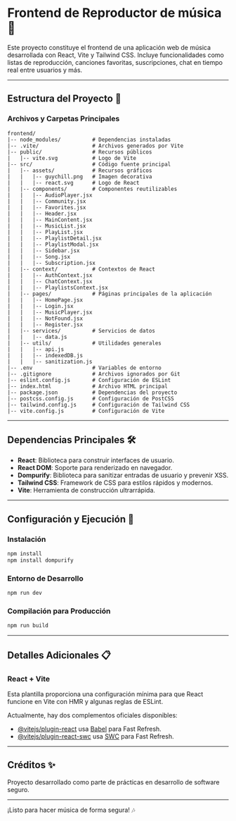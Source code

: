 # Frontend de Reproductor de música 🎵

Este proyecto constituye el frontend de una aplicación web de música desarrollada con React, Vite y Tailwind CSS. Incluye funcionalidades como listas de reproducción, canciones favoritas, suscripciones, chat en tiempo real entre usuarios y más.

---

## Estructura del Proyecto 📂

### Archivos y Carpetas Principales

```plaintext
frontend/
|-- node_modules/          # Dependencias instaladas
|-- .vite/                 # Archivos generados por Vite
|-- public/                # Recursos públicos
|   |-- vite.svg           # Logo de Vite
|-- src/                   # Código fuente principal
|   |-- assets/            # Recursos gráficos
|   |   |-- guychill.png   # Imagen decorativa
|   |   |-- react.svg      # Logo de React
|   |-- components/        # Componentes reutilizables
|   |   |-- AudioPlayer.jsx
|   |   |-- Community.jsx
|   |   |-- Favorites.jsx
|   |   |-- Header.jsx
|   |   |-- MainContent.jsx
|   |   |-- MusicList.jsx
|   |   |-- PlayList.jsx
|   |   |-- PlaylistDetail.jsx
|   |   |-- PlaylistModal.jsx
|   |   |-- Sidebar.jsx
|   |   |-- Song.jsx
|   |   |-- Subscription.jsx
|   |-- context/           # Contextos de React
|   |   |-- AuthContext.jsx
|   |   |-- ChatContext.jsx
|   |   |-- PlaylistsContext.jsx
|   |-- pages/             # Páginas principales de la aplicación
|   |   |-- HomePage.jsx
|   |   |-- Login.jsx
|   |   |-- MusicPlayer.jsx
|   |   |-- NotFound.jsx
|   |   |-- Register.jsx
|   |-- services/          # Servicios de datos
|   |   |-- data.js
|   |-- utils/             # Utilidades generales
|   |   |-- api.js
|   |   |-- indexedDB.js
|   |   |-- sanitization.js
|-- .env                   # Variables de entorno
|-- .gitignore             # Archivos ignorados por Git
|-- eslint.config.js       # Configuración de ESLint
|-- index.html             # Archivo HTML principal
|-- package.json           # Dependencias del proyecto
|-- postcss.config.js      # Configuración de PostCSS
|-- tailwind.config.js     # Configuración de Tailwind CSS
|-- vite.config.js         # Configuración de Vite
```

---

## Dependencias Principales 🛠️

- **React**: Biblioteca para construir interfaces de usuario.
- **React DOM**: Soporte para renderizado en navegador.
- **Dompurify**: Biblioteca para sanitizar entradas de usuario y prevenir XSS.
- **Tailwind CSS**: Framework de CSS para estilos rápidos y modernos.
- **Vite**: Herramienta de construcción ultrarrápida.

---

## Configuración y Ejecución 🚀

### Instalación

```bash
npm install
npm install dompurify
```

### Entorno de Desarrollo

```bash
npm run dev
```

### Compilación para Producción

```bash
npm run build
```

---

## Detalles Adicionales 📋

### React + Vite

Esta plantilla proporciona una configuración mínima para que React funcione en Vite con HMR y algunas reglas de ESLint.

Actualmente, hay dos complementos oficiales disponibles:

- [@vitejs/plugin-react](https://github.com/vitejs/vite-plugin-react/blob/main/packages/plugin-react/README.md) usa [Babel](https://babeljs.io/) para Fast Refresh.
- [@vitejs/plugin-react-swc](https://github.com/vitejs/vite-plugin-react-swc) usa [SWC](https://swc.rs/) para Fast Refresh.

---

## Créditos ✨

Proyecto desarrollado como parte de prácticas en desarrollo de software seguro.

---

¡Listo para hacer música de forma segura! 🎶
